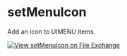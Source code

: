 # setMenuIcon
Add an icon to UIMENU items.

[![View setMenuIcon on File Exchange](https://www.mathworks.com/matlabcentral/images/matlab-file-exchange.svg)](https://de.mathworks.com/matlabcentral/fileexchange/74929-setmenuicon)
